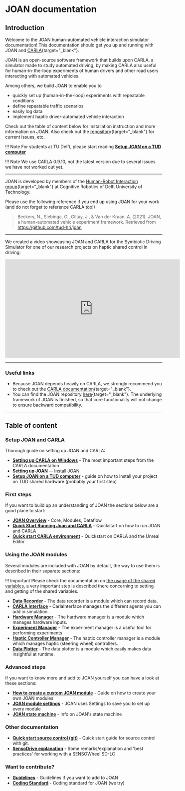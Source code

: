# JOAN documentation

## Introduction

Welcome to the JOAN human-automated vehicle interaction simulator documentation! This documentation should get you up and running with JOAN and [CARLA](http://carla.org){target="_blank"}.

JOAN is an open-source software framework that builds upon CARLA, a simulator made to study automated driving, by making CARLA also useful for human-in-the-loop experiments of human drivers and other road users interacting with automated vehicles. 

Among others, we build JOAN to enable you to 

- quickly set up (human-in-the-loop) experiments with repeatable conditions
- define repeatable traffic scenarios
- easily log data
- implement haptic driver-automated vehicle interaction

Check out the table of content below for installation instruction and more information on JOAN. Also check out the [repository][repolink]{target="_blank"} for current issues, etc. 

!!! Note
    For students at TU Delft, please start reading __[Setup JOAN on a TUD computer](setup-on-tud-shared-hardware.md)__

!!! Note
    We use CARLA 0.9.10, not the latest version due to several issues we have not worked out yet.
    
---

JOAN is developed by members of the [Human-Robot Interaction group](https://delfthapticslab.nl){target="_blank"} at Cognitive Robotics of Delft University of Technology.

Please use the following reference if you end up using JOAN for your work (and do not forget to reference CARLA too!)

> Beckers, N., Siebinga, O., Giltay, J., & Van der Kraan, A. (2021). JOAN, a human-automated vehicle experiment framework. Retrieved from https://github.com/tud-hri/joan

---

We created a video showcasing JOAN and CARLA for the Symbiotic Driving Simulator for one of our research projects on haptic shared control in driving:

<iframe width="560" height="315" src="https://www.youtube.com/embed/xcGXE7rI61s" frameborder="0" allow="accelerometer; autoplay; encrypted-media; gyroscope; picture-in-picture" allowfullscreen></iframe>

--- 

### Useful links

- Because JOAN depends heavily on CARLA, we strongly recommend you to check out the [CARLA documentation](https://carla.readthedocs.io/en/0.9.10/){target="_blank"}. 
- You can find the JOAN repository [here][repolink]{target="_blank"}. The underlying framework of JOAN is finished, so that core functionality will not change to ensure backward compatibility.

[repolink]: https://github.com/tud-hri/joan

--- 

## Table of content

### Setup JOAN and CARLA
Thorough guide on setting up JOAN and CARLA:

* __[Setting up CARLA on Windows](setup-carla-windows.md)__ - The most important steps from the CARLA documentation
* __[Setting up JOAN](setup-joan.md)__ -- Install JOAN
* __[Setup JOAN on a TUD computer](setup-on-tud-shared-hardware.md)__ - guide on how to install your project on TUD shared hardware (probably your first step)

### First steps
If you want to build up an understanding of JOAN the sections below are a good place to start:

* __[JOAN Overview](firststeps-joan-overview.md)__ - Core, Modules, Dataflow
* __[Quick Start Running Joan and CARLA](firststeps-joan-run.md)__ - Quickstart on how to run JOAN and CARLA
* __[Quick start CARLA environment](firststeps-carle-ue4.md)__ - Quickstart on CARLA and the Unreal Editor

### Using the JOAN modules
Several modules are included with JOAN by default, the way to use them is described in their separate sections:

!!! Important
    Please check the documentation on [the usage of the shared variables](advanced-add-custom-module.md#shared_variables_class), a very important step is described there concerning to setting and getting of the shared variables.

* __[Data Recorder](modules-datarecorder.md)__ - The data recorder is a module which can record data.
* __[CARLA Interface](modules-carlainterface.md)__ - CarlaInterface manages the different agents you can add in simulation.
* __[Hardware Manager](modules-hardwaremanager.md)__ - The hardware manager is a module which manages hardware inputs.
* __[Experiment Manager](modules-experimentmanager.md)__ - The experiment manager is a useful tool for performing experiments
* __[Haptic Controller Manager](modules-hapticcontrollermanager.md)__ - The haptic controller manager is a module which manages haptic (steering wheel) controllers.
* __[Data Plotter](modules-dataplotter.md)__ - The data plotter is a module which easily makes data insightful at runtime.

### Advanced steps
If you want to know more and add to JOAN yourself you can have a look at these sections:

* __[How to create a custom JOAN module](advanced-add-custom-module.md)__ - Guide on how to create your own JOAN modules
* __[JOAN module settings](advanced-settings.md)__ - JOAN uses Settings to save you to set up every module
* __[JOAN state machine](advanced-state-machine.md)__ - Info on JOAN's state machine


### Other documentation
* __[Quick start source control (git)](other-git.md)__ - Quick start guide for source control with git.
* __[SensoDrive explanation](other-sensodrive.md)__ - Some remarks/explanation and 'best practices' for working with a SENSOWheel SD-LC

### Want to contribute?
* __[Guidelines](contributing-guidelines.md)__ - Guidelines if you want to add to JOAN
* __[Coding Standard](contributing-coding-standard.md)__ - Coding standard for JOAN (we try)

